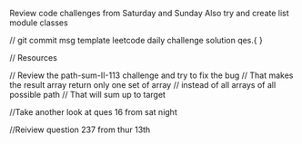 Review code challenges from Saturday and Sunday
Also try and create list module  classes

// git commit msg template 
leetcode daily challenge solution qes.{ }

// Resources 

// Review the path-sum-II-113 challenge and try to fix the bug
// That makes the result array return only one set of array 
// instead of all arrays of all possible path 
// That will sum up to target 

//Take another look at ques 16 from sat night

//Reiview question 237 from thur 13th
